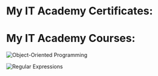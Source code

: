 # My IT Academy Certificates:

# My IT Academy Courses:

![Object-Oriented Programming](https://github.com/wetresfall/it-academyby/assets/77758805/fdab676f-e448-4ed8-84ab-17809a6ed6a8)

![Regular Expressions](https://github.com/wetresfall/it-academyby/assets/77758805/80f42d23-73aa-4f6d-8a52-3f950801c5f5)
